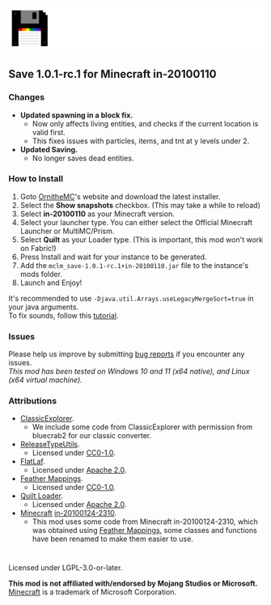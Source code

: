 # ![](./assets/logo.png)

## Save 1.0.1-rc.1 for Minecraft in-20100110
### Changes  
- **Updated spawning in a block fix.**  
  - Now only affects living entities, and checks if the current location is valid first.  
  - This fixes issues with particles, items, and tnt at y levels under 2.  
- **Updated Saving.**  
  - No longer saves dead entities.  

### How to Install
1. Goto [OrnitheMC](https://ornithemc.net/)'s website and download the latest installer.
2. Select the **Show snapshots** checkbox. (This may take a while to reload)
3. Select **in-20100110** as your Minecraft version.
4. Select your launcher type. You can either select the Official Minecraft Launcher or MultiMC/Prism.
5. Select **Quilt** as your Loader type. (This is important, this mod won't work on Fabric!)
6. Press Install and wait for your instance to be generated.
7. Add the `mclm_save-1.0.1-rc.1+in-20100110.jar` file to the instance's mods folder.
8. Launch and Enjoy!

It's recommended to use `-Djava.util.Arrays.useLegacyMergeSort=true` in your java arguments.  
To fix sounds, follow this [tutorial](https://mclegoman.com/Tutorials/Indev_Sound_Fix).

### Issues
Please help us improve by submitting [bug reports](https://github.com/MCLegoMan/mclm_save/issues) if you encounter any issues.  
_This mod has been tested on Windows 10 and 11 (x64 native), and Linux (x64 virtual machine)._  

### Attributions
- [ClassicExplorer](https://github.com/bluecrab2/ClassicExplorer).
  - We include some code from ClassicExplorer with permission from bluecrab2 for our classic converter.
- [ReleaseTypeUtils](https://github.com/mclegoMan/releasetypeutils).
  - Licensed under [CC0-1.0](https://creativecommons.org/publicdomain/zero/1.0/legalcode.txt).
- [FlatLaf](https://github.com/JFormDesigner/FlatLaf/).
  - Licensed under [Apache 2.0](https://github.com/JFormDesigner/FlatLaf/blob/main/LICENSE).
- [Feather Mappings](https://github.com/OrnitheMC/feather-mappings).
  - Licensed under [CC0-1.0](https://github.com/OrnitheMC/feather-mappings/blob/main/LICENSE).
- [Quilt Loader](https://quiltmc.org/).
  - Licensed under [Apache 2.0](https://github.com/QuiltMC/quilt-loader/blob/develop/LICENSE).
- [Minecraft](https://www.minecraft.net/) [in-20100124-2310](https://minecraft.wiki/w/Java_Edition_Indev_0.31_20100124-2).
  - This mod uses some code from Minecraft in-20100124-2310, which was obtained using [Feather Mappings](https://github.com/OrnitheMC/feather-mappings), some classes and functions have been renamed to make them easier to use.

#  
Licensed under LGPL-3.0-or-later.

**This mod is not affiliated with/endorsed by Mojang Studios or Microsoft.**  
[Minecraft](https://minecraft.net/) is a trademark of Microsoft Corporation.  